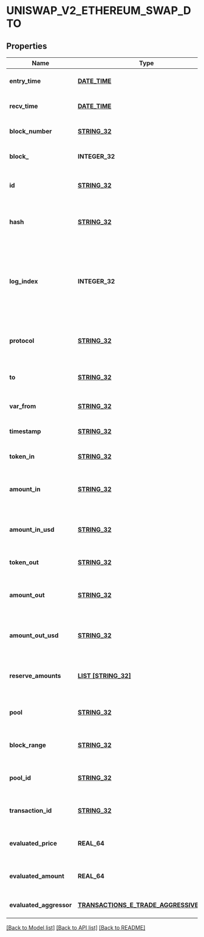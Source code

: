 # UNISWAP_V2_ETHEREUM_SWAP_DTO

## Properties
Name | Type | Description | Notes
------------ | ------------- | ------------- | -------------
**entry_time** | [**DATE_TIME**](DATE_TIME.md) |  | [optional] [default to null]
**recv_time** | [**DATE_TIME**](DATE_TIME.md) |  | [optional] [default to null]
**block_number** | [**STRING_32**](STRING_32.md) | Block number of this event | [optional] [default to null]
**block_** | **INTEGER_32** |  | [optional] [default to null]
**id** | [**STRING_32**](STRING_32.md) | swap-{ Transaction hash }-{ Log index } | [optional] [default to null]
**hash** | [**STRING_32**](STRING_32.md) | Transaction hash of the transaction that emitted this event | [optional] [default to null]
**log_index** | **INTEGER_32** | Event log index. For transactions that don&#39;t emit event, create arbitrary index starting from 0 | [optional] [default to null]
**protocol** | [**STRING_32**](STRING_32.md) | The protocol this transaction belongs to | [optional] [default to null]
**to** | [**STRING_32**](STRING_32.md) | Address that received the tokens | [optional] [default to null]
**var_from** | [**STRING_32**](STRING_32.md) | Address that sent the tokens | [optional] [default to null]
**timestamp** | [**STRING_32**](STRING_32.md) | Timestamp of this event | [optional] [default to null]
**token_in** | [**STRING_32**](STRING_32.md) | Token deposited into pool | [optional] [default to null]
**amount_in** | [**STRING_32**](STRING_32.md) | Amount of token deposited into pool in native units | [optional] [default to null]
**amount_in_usd** | [**STRING_32**](STRING_32.md) | Amount of token deposited into pool in USD | [optional] [default to null]
**token_out** | [**STRING_32**](STRING_32.md) | Token withdrawn from pool | [optional] [default to null]
**amount_out** | [**STRING_32**](STRING_32.md) | Amount of token withdrawn from pool in native units | [optional] [default to null]
**amount_out_usd** | [**STRING_32**](STRING_32.md) | Amount of token withdrawn from pool in USD | [optional] [default to null]
**reserve_amounts** | [**LIST [STRING_32]**](STRING_32.md) | Amount of input tokens in the liquidity pool | [optional] [default to null]
**pool** | [**STRING_32**](STRING_32.md) | The pool involving this transaction | [optional] [default to null]
**block_range** | [**STRING_32**](STRING_32.md) |  | [optional] [readonly] [default to null]
**pool_id** | [**STRING_32**](STRING_32.md) |  | [optional] [readonly] [default to null]
**transaction_id** | [**STRING_32**](STRING_32.md) |  | [optional] [readonly] [default to null]
**evaluated_price** | **REAL_64** |  | [optional] [readonly] [default to null]
**evaluated_amount** | **REAL_64** |  | [optional] [readonly] [default to null]
**evaluated_aggressor** | [**TRANSACTIONS_E_TRADE_AGGRESSIVE_SIDE**](Transactions.ETradeAggressiveSide.md) |  | [optional] [default to null]

[[Back to Model list]](../README.md#documentation-for-models) [[Back to API list]](../README.md#documentation-for-api-endpoints) [[Back to README]](../README.md)


